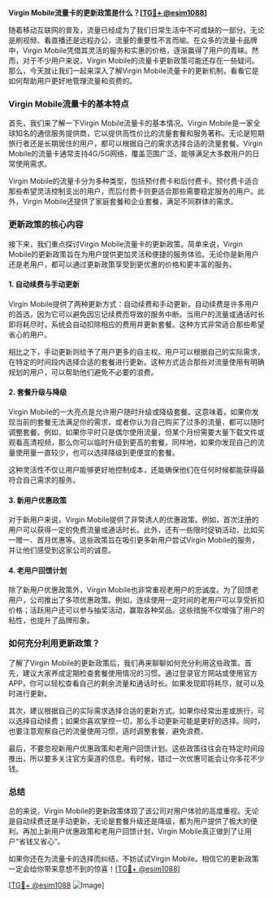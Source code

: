 **Virgin Mobile流量卡的更新政策是什么？[[TG💪+ @esim1088](https://t.me/s/esim1088)]**

随着移动互联网的普及，流量已经成为了我们日常生活中不可或缺的一部分。无论是刷视频、看直播还是远程办公，流量的重要性不言而喻。在众多的流量卡品牌中，Virgin Mobile凭借其灵活的服务和实惠的价格，逐渐赢得了用户的青睐。然而，对于不少用户来说，Virgin Mobile的流量卡更新政策可能还存在一些疑问。那么，今天就让我们一起来深入了解Virgin Mobile流量卡的更新机制，看看它是如何帮助用户更好地管理流量和资费的。

### Virgin Mobile流量卡的基本特点

首先，我们来了解一下Virgin Mobile流量卡的基本情况。Virgin Mobile是一家全球知名的通信服务提供商，它以提供高性价比的流量套餐和服务著称。无论是短期旅行者还是长期居住的用户，都可以根据自己的需求选择合适的流量套餐。Virgin Mobile的流量卡通常支持4G/5G网络，覆盖范围广泛，能够满足大多数用户的日常使用需求。

Virgin Mobile的流量卡分为多种类型，包括预付费卡和后付费卡。预付费卡适合那些希望灵活控制支出的用户，而后付费卡则更适合那些需要稳定服务的用户。此外，Virgin Mobile还提供了家庭套餐和企业套餐，满足不同群体的需求。

### 更新政策的核心内容

接下来，我们重点探讨Virgin Mobile流量卡的更新政策。简单来说，Virgin Mobile的更新政策旨在为用户提供更加灵活和便捷的服务体验。无论你是新用户还是老用户，都可以通过更新政策享受到更优惠的价格和更丰富的服务。

#### 1. 自动续费与手动更新

Virgin Mobile提供了两种更新方式：自动续费和手动更新。自动续费是许多用户的首选，因为它可以避免因忘记续费而导致的服务中断。当用户的流量或通话时长即将耗尽时，系统会自动扣除相应的费用并更新套餐。这种方式非常适合那些希望省心的用户。

相比之下，手动更新则给予了用户更多的自主权。用户可以根据自己的实际需求，在特定的时间段内选择合适的套餐进行更新。这种方式适合那些对流量使用有明确规划的用户，可以帮助他们避免不必要的浪费。

#### 2. 套餐升级与降级

Virgin Mobile的一大亮点是允许用户随时升级或降级套餐。这意味着，如果你发现当前的套餐无法满足你的需求，或者你认为自己购买了过多的流量，都可以随时调整套餐。例如，如果你平时只是偶尔使用流量，但某个月份需要大量下载文件或观看高清视频，那么你可以临时升级到更高的套餐。同样地，如果你发现自己的流量使用量一直较少，也可以选择降级到更便宜的套餐。

这种灵活性不仅让用户能够更好地控制成本，还能确保他们在任何时候都能获得最符合自己需求的服务。

#### 3. 新用户优惠政策

对于新用户来说，Virgin Mobile提供了非常诱人的优惠政策。例如，首次注册的用户可以获得一定的免费流量或通话时长。此外，还有一些限时促销活动，比如买一赠一、首月优惠等。这些政策旨在吸引更多新用户尝试Virgin Mobile的服务，并让他们感受到这家公司的诚意。

#### 4. 老用户回馈计划

除了新用户优惠政策外，Virgin Mobile也非常重视老用户的忠诚度。为了回馈老用户，公司推出了多项优惠政策。例如，连续使用一定时间的老用户可以享受折扣价格；活跃用户还可以参与抽奖活动，赢取各种奖品。这些措施不仅增强了用户的粘性，也提升了品牌形象。

### 如何充分利用更新政策？

了解了Virgin Mobile的更新政策后，我们再来聊聊如何充分利用这些政策。首先，建议大家养成定期检查套餐使用情况的习惯。通过登录官方网站或使用官方APP，你可以轻松查看自己的剩余流量和通话时长。如果发现即将耗尽，就可以及时进行更新。

其次，建议根据自己的实际需求选择合适的更新方式。如果你经常出差或旅行，可以选择自动续费；如果你喜欢掌控一切，那么手动更新可能是更好的选择。同时，也要注意观察自己的流量使用习惯，适时调整套餐，避免浪费。

最后，不要忽视新用户优惠政策和老用户回馈计划。这些政策往往会在特定时间段推出，所以要多关注官方渠道的信息。有时候，错过一次优惠可能会让你多花不少钱。

### 总结

总的来说，Virgin Mobile的更新政策体现了该公司对用户体验的高度重视。无论是自动续费还是手动更新，无论是套餐升级还是降级，都为用户提供了极大的便利。再加上新用户优惠政策和老用户回馈计划，Virgin Mobile真正做到了让用户“省钱又省心”。

如果你还在为流量卡的选择而纠结，不妨试试Virgin Mobile。相信它的更新政策一定会给你带来意想不到的惊喜！[[TG💪+ @esim1088](https://t.me/s/esim1088)]

[[TG💪+ @esim1088](https://t.me/s/esim1088) ![Image](https://i.postimg.cc/4NQfJmqS/Snipaste-2025-05-13-00-14-12.png)]